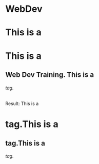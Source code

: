 # WebDev
#   This is a  <h1> This is a  <h2> Web Dev Training. This is a <h6> tag.
Result: This is a <h1> tag.This is a  <h2> tag.This is a <h6> tag.
